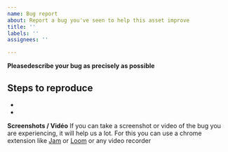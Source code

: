 ```yaml
---
name: Bug report
about: Report a bug you've seen to help this asset improve
title: ''
labels: ''
assignees: ''

---
```


**Pleasedescribe your bug as precisely as possible**

**Steps to reproduce**
- 
- 
-

**Screenshots / Vidéo**
If you can take a screenshot or video of the bug you are experiencing, it will help us a lot.
For this you can use a chrome extension like [Jam](https://chromewebstore.google.com/detail/jam/iohjgamcilhbgmhbnllfolmkmmekfmci) or [Loom](https://chromewebstore.google.com/detail/loom-%E2%80%93-screen-recorder-sc/liecbddmkiiihnedobmlmillhodjkdmb) or any video recorder
